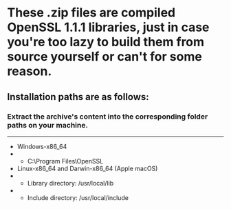 # These .zip files are compiled OpenSSL 1.1.1 libraries, just in case you're too lazy to build them from source yourself or can't for some reason.

## Installation paths are as follows:

### Extract the archive's content into the corresponding folder paths on your machine.

---

* Windows-x86_64  
* * C:\Program Files\OpenSSL
* Linux-x86_64 and Darwin-x86_64 (Apple macOS)
* * Library directory: /usr/local/lib
* * Include directory: /usr/local/include
